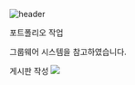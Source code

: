 ![header](https://capsule-render.vercel.app/api?text=Portfolio&fontSize=20&rotate=-30)

포트폴리오 작업

그룹웨어 시스템을 참고하였습니다.

게시판 작성
<img src="https://img.shields.io/badge/꾸미기-컬러코드?style=flat-square&logo=simpleicons&logoColor=white"/></a>
